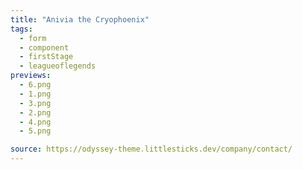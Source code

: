```yaml
---
title: "Anivia the Cryophoenix"
tags:
  - form
  - component
  - firstStage
  - leagueoflegends
previews:
  - 6.png
  - 1.png
  - 3.png
  - 2.png
  - 4.png
  - 5.png

source: https://odyssey-theme.littlesticks.dev/company/contact/
---
```

